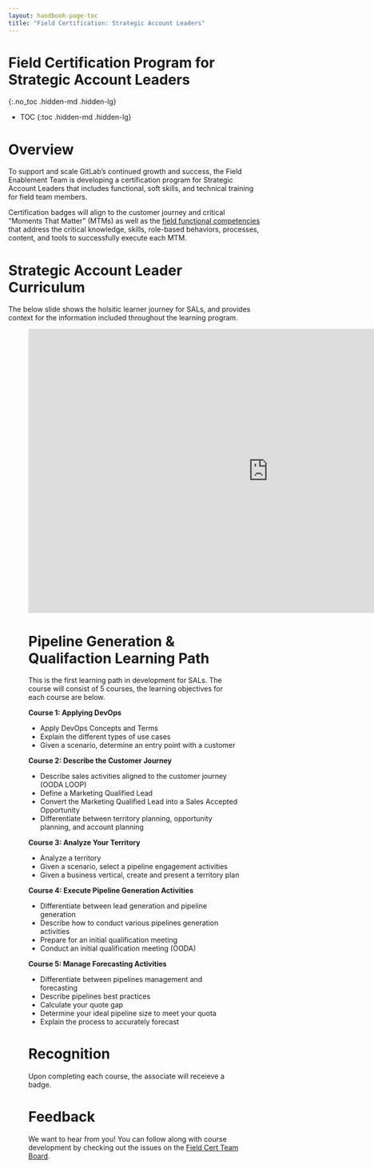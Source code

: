 ```yaml
---
layout: handbook-page-toc
title: "Field Certification: Strategic Account Leaders"
---
```


# Field Certification Program for Strategic Account Leaders
{:.no_toc .hidden-md .hidden-lg}

- TOC
{:toc .hidden-md .hidden-lg}

# Overview 
To support and scale GitLab’s continued growth and success, the Field Enablement Team is developing a  certification program for Strategic Account Leaders that includes functional, soft skills, and technical training for field team members.  

Certification badges will align to the customer journey and critical “Moments That Matter” (MTMs) as well as the [field functional competencies](/handbook/sales/training/field-functional-competencies/) that address the critical knowledge, skills, role-based behaviors, processes, content, and tools to successfully execute each MTM.

# Strategic Account Leader Curriculum 
The below slide shows the holsitic learner journey for SALs, and provides context for the information included throughout the learning program. 

<figure class="video_container">
<iframe src="https://docs.google.com/presentation/d/1mhzoJMJSyx4wz47g-0P2dUQJc2hTHflZUhE57mcN83g/edit#slide=id.g94bb3b04a3_0_271" frameborder="0" width="960" height="569" allowfullscreen="true" mozallowfullscreen="true" webkitallowfullscreen="true"></iframe>

# Pipeline Generation & Qualifaction Learning Path 
This is the first learning path in development for SALs. The course will consist of 5 courses, the learning objectives for each course are below.

**Course 1: Applying DevOps**
* Apply DevOps Concepts and Terms 
* Explain the different types of use cases 
* Given a scenario, determine an entry point with a customer 

**Course 2: Describe the Customer Journey** 
* Describe sales activities aligned to the customer journey (OODA LOOP)
* Define a Marketing Qualified Lead 
* Convert the Marketing Qualified Lead into a Sales Accepted Opportunity 
* Differentiate between territory planning, opportunity planning, and account planning 

**Course 3: Analyze Your Territory**
* Analyze a territory 
* Given a scenario, select a pipeline engagement activities 
* Given a business vertical, create and present a territory plan

**Course 4: Execute Pipeline Generation Activities** 
* Differentiate between lead generation and pipeline generation
* Describe how to conduct various pipelines generation activities 
* Prepare for an initial qualification meeting 
* Conduct an initial qualification meeting (OODA)

**Course 5: Manage Forecasting Activities**
* Differentiate between pipelines management and forecasting
* Describe pipelines best practices
* Calculate your quote gap
* Determine your ideal pipeline size to meet your quota 
* Explain the process to accurately forecast 

# Recognition
Upon completing each course, the associate will receieve a badge. 

# Feedback 
We want to hear from you! You can follow along with course development by checking out the issues on the [Field Cert Team Board](https://gitlab.com/groups/gitlab-com/sales-team/-/boards/1637426?&label_name[]=field%20certification). 


